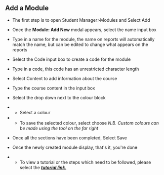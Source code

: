 ## **Add a Module** 

- The first step is to open Student Manager>Modules and Select Add
- Once the **Module: Add New** modal appears, select the name input box
- Type in a name for the module, the name on reports will automatically match the name, but can be edited to change what appears on the reports
- Select the Code input box to create a code for the module
- Type in a code, this code has an unrestricted character length
- Select Content to add information about the course
- Type the course content in the input box
- Select the drop down next to the colour block
- - Select a colour
- - To save the selected colour, select choose _N.B. Custom colours can be made using the tool on the far right_
- Once all the sections have been completed, Select Save
- Once the newly created module display, that's it, you're done

- - To view a tutorial or the steps which need to be followed, please select the [**_tutorial link_**.](https://www.iorad.com/player/117328/Adding-a-Module)


